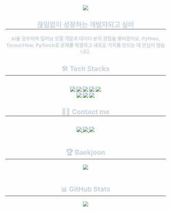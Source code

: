 <div align= "center">
    <img src="https://capsule-render.vercel.app/api?type=rounded&color=gradient&height=120&text=Hello%20taeseok&animation=&fontColor=ffffff&fontSize=60" />
</div>
<div align= "center"> 
    <h2 style="border-bottom: 1px solid #21262d; color: #c9d1d9;"> 끊임없이 성장하는 개발자되고 싶어 </h2>  
    <div style="font-weight: 700; font-size: 15px; text-align: center; color: #c9d1d9;"> AI을 공부하며 딥러닝 모델 개발과 데이터 분석 경험을 쌓아왔어요. </li>Python, TensorFlow, PyTorch로 문제를 해결하고 새로운 가치를 만드는 데 관심이 많습니다. </div> 
</div>
<div align= "center">
    <h2 style="border-bottom: 1px solid #21262d; color: #c9d1d9;"> 🛠️ Tech Stacks </h2> <br> 
    <div style="margin: 0 auto; text-align: center;" align= "center"> 
        <img src="https://img.shields.io/badge/Github-181717?style=for-the-badge&logo=Github&logoColor=white">
        <img src="https://img.shields.io/badge/Keras-D00000?style=for-the-badge&logo=Keras&logoColor=white">
        <img src="https://img.shields.io/badge/Notion-000000?style=for-the-badge&logo=Notion&logoColor=white">
        <img src="https://img.shields.io/badge/Oracle-F80000?style=for-the-badge&logo=Oracle&logoColor=white">
        <img src="https://img.shields.io/badge/Python-3776AB?style=for-the-badge&logo=Python&logoColor=white">
        <br/>
        <img src="https://img.shields.io/badge/PyTorch-EE4C2C?style=for-the-badge&logo=PyTorch&logoColor=white">
        <img src="https://img.shields.io/badge/Tensorflow-FF6F00?style=for-the-badge&logo=Tensorflow&logoColor=white">
        <img src="https://img.shields.io/badge/Matlab-0076a8?style=for-the-badge&logo=Matlab&logoColor=white">
    </div>
</div>
<div align= "center">
    <h2 style="border-bottom: 1px solid #21262d; color: #c9d1d9;"> 🧑‍💻 Contact me </h2> <br> 
    <div align= "center"> 
        <a href=https://velog.io/@kim_taixi/about> <img src="https://img.shields.io/badge/Velog-20C997?style=for-the-badge&logo=Velog&logoColor=white&link=https://velog.io/@kim_taixi/about"> </a>
        <a href=mailto:agu7758@gmail.com> <img src="https://img.shields.io/badge/Gmail-EA4335?style=for-the-badge&logo=Gmail&logoColor=white&link=mailto:agu7758@gmail.com"> </a>
        <a href=https://www.notion.so/0a01bf18fc414671bae5fe4d7f4c7e0c> <img src="https://img.shields.io/badge/Notion-000000?style=for-the-badge&logo=Notion&logoColor=white&link=https://www.notion.so/0a01bf18fc414671bae5fe4d7f4c7e0c"> </a>
    </div>  
    <br> 
    <div align= "center"> 
        <h2 style="border-bottom: 1px solid #21262d; color: #c9d1d9;"> 🏆 Baekjoon </h2>
        <img src="http://mazassumnida.wtf/api/v2/generate_badge?boj=agu2055" />
    </div> 
    <br>
    <div align= "center"> 
        <h2 style="border-bottom: 1px solid #21262d; color: #c9d1d9;"> 📊 GitHub Stats </h2>
        <img src="https://github-readme-stats.vercel.app/api/top-langs/?username=agu2055&layout=compact&theme=dark" />
    </div>
</div>
